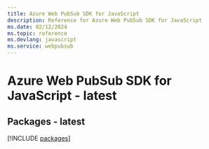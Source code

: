```yaml
---
title: Azure Web PubSub SDK for JavaScript
description: Reference for Azure Web PubSub SDK for JavaScript
ms.date: 02/12/2024
ms.topic: reference
ms.devlang: javascript
ms.service: webpubsub
---
```

# Azure Web PubSub SDK for JavaScript - latest
## Packages - latest
[!INCLUDE [packages](web-pubsub-index.md)]